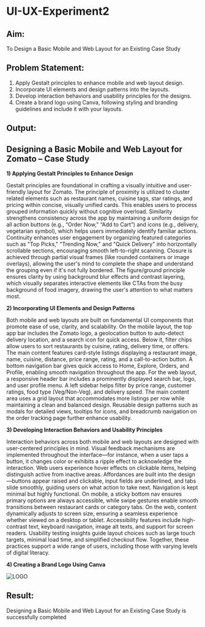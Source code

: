 # UI-UX-Experiment2

## Aim:

To Design a Basic Mobile and Web Layout for an Existing Case Study

## Problem Statement:

1) Apply Gestalt principles to enhance mobile and web layout design.
2) Incorporate UI elements and design patterns into the layouts.
3) Develop interaction behaviors and usability principles for the designs.
4) Create a brand logo using Canva, following styling and branding guidelines and include it with your layouts.

## Output:

## Designing a Basic Mobile and Web Layout for Zomato – Case Study

**1) Applying Gestalt Principles to Enhance Design**

Gestalt principles are foundational in crafting a visually intuitive and user-friendly layout for Zomato. The principle of proximity is utilized to cluster related elements such as restaurant names, cuisine tags, star ratings, and pricing within concise, visually unified cards. This enables users to process grouped information quickly without cognitive overload. Similarity strengthens consistency across the app by maintaining a uniform design for all action buttons (e.g., “Order Now,” “Add to Cart”) and icons (e.g., delivery, vegetarian symbol), which helps users immediately identify familiar actions.
Continuity enhances user engagement by organizing featured categories such as "Top Picks," "Trending Now," and "Quick Delivery" into horizontally scrollable sections, encouraging smooth left-to-right scanning. Closure is achieved through partial visual frames (like rounded containers or image overlays), allowing the user's mind to complete the shape and understand the grouping even if it's not fully bordered. The figure/ground principle ensures clarity by using background blur effects and contrast layering, which visually separates interactive elements like CTAs from the busy background of food imagery, drawing the user's attention to what matters most.

**2) Incorporating UI Elements and Design Patterns**

Both mobile and web layouts are built on fundamental UI components that promote ease of use, clarity, and scalability. On the mobile layout, the top app bar includes the Zomato logo, a geolocation button to auto-detect delivery location, and a search icon for quick access. Below it, filter chips allow users to sort restaurants by cuisine, rating, delivery time, or offers. The main content features card-style listings displaying a restaurant image, name, cuisine, distance, price range, rating, and a call-to-action button. A bottom navigation bar gives quick access to Home, Explore, Orders, and Profile, enabling smooth navigation throughout the app.
For the web layout, a responsive header bar includes a prominently displayed search bar, logo, and user profile menu. A left sidebar helps filter by price range, customer ratings, food type (Veg/Non-Veg), and delivery speed. The main content area uses a grid layout that accommodates more listings per row while maintaining a clean and balanced design. Reusable design patterns such as modals for detailed views, tooltips for icons, and breadcrumb navigation on the order tracking page further enhance usability.


**3) Developing Interaction Behaviors and Usability Principles**

Interaction behaviors across both mobile and web layouts are designed with user-centered principles in mind. Visual feedback mechanisms are implemented throughout the interface—for instance, when a user taps a button, it changes color or exhibits a ripple effect to acknowledge the interaction. Web users experience hover effects on clickable items, helping distinguish active from inactive areas. Affordances are built into the design—buttons appear raised and clickable, input fields are underlined, and tabs slide smoothly, guiding users on what action to take next.
Navigation is kept minimal but highly functional. On mobile, a sticky bottom nav ensures primary options are always accessible, while swipe gestures enable smooth transitions between restaurant cards or category tabs. On the web, content dynamically adjusts to screen size, ensuring a seamless experience whether viewed on a desktop or tablet. Accessibility features include high-contrast text, keyboard navigation, image alt texts, and support for screen readers. Usability testing insights guide layout choices such as large touch targets, minimal load time, and simplified checkout flow. Together, these practices support a wide range of users, including those with varying levels of digital literacy.

**4) Creating a Brand Logo Using Canva**

![LOGO](https://github.com/user-attachments/assets/b970f96e-a4e8-4e17-a055-d07de769a94c)


## Result:

 Designing a Basic Mobile and Web Layout for an Existing Case Study is successfully completed
